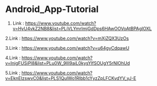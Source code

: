 # Android_App-Tutorial

1. Link : https://www.youtube.com/watch?v=HyU4vkZ2NB8&list=PLjVLYmrlmjGdDps6HAwOOVoAtBPAgIOXL

2.Link : https://www.youtube.com/watch?v=mXjZQX3UzOs

3.Link : https://www.youtube.com/watch?v=u64gyCdqawU

4.Link : https://www.youtube.com/watch?v=InigFUSiPl8&list=PLu0W_9lII9aiL0kysYlfSOUgY5rNlOhUd

5.Link ; https://www.youtube.com/watch?v=EknEIzswvC0&list=PLS1QulWo1RIbb1cYyzZpLFCKvdYV_yJ-E
